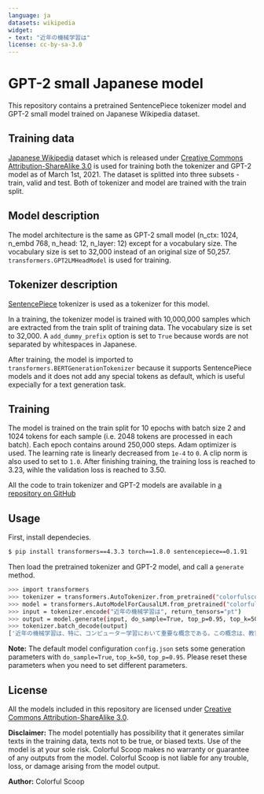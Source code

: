 ```yaml
---
language: ja
datasets: wikipedia
widget:
- text: "近年の機械学習は"
license: cc-by-sa-3.0
---
```


# GPT-2 small Japanese model

This repository contains a pretrained SentencePiece tokenizer model and GPT-2 small model trained on Japanese Wikipedia dataset.

## Training data

[Japanese Wikipedia](https://ja.wikipedia.org/wiki/Wikipedia:データベースダウンロード) dataset which is released under [Creative Commons Attribution-ShareAlike 3.0](https://creativecommons.org/licenses/by-sa/3.0/) is used for training both the tokenizer and GPT-2 model as of March 1st, 2021.
The dataset is splitted into three subsets - train, valid and test. Both of tokenizer and model are trained with the train split.

## Model description

The model architecture is the same as GPT-2 small model (n_ctx: 1024, n_embd 768, n_head: 12, n_layer: 12) except for a vocabulary size.
The vocabulary size is set to 32,000 instead of an original size of 50,257.
`transformers.GPT2LMHeadModel` is used for training.

## Tokenizer description

[SentencePiece](https://github.com/google/sentencepiece) tokenizer is used as a tokenizer for this model.

In a training, the tokenizer model is trained with 10,000,000 samples which are extracted from the train split of training data.
The vocabulary size is set to 32,000. A `add_dummy_prefix` option is set to `True` because words are not separated by whitespaces in Japanese.

After training, the model is imported to `transformers.BERTGenerationTokenizer` because it supports SentencePiece models and it does not add any special tokens as default, which is useful expecially for a text generation task.

## Training

The model is trained on the train split for 10 epochs with batch size 2 and 1024 tokens for each sample (i.e. 2048 tokens are processed in each batch). Each epoch contains around 250,000 steps.
Adam optimizer is used. The learning rate is linearly decreased from `1e-4` to `0`. A clip norm is also used to set to `1.0`.
After finishing training, the training loss is reached to 3.23, wihle the validation loss is reached to 3.50.

All the code to train tokenizer and GPT-2 models are available in [a repository on GitHub](https://github.com/colorfulscoop/tfdlg/tree/8d068f4cc3fac49555971ad8244a540587745d79/examples/transformers-gpt2-ja)

## Usage

First, install dependecies.

```sh
$ pip install transformers==4.3.3 torch==1.8.0 sentencepiece==0.1.91
```

Then load the pretrained tokenizer and GPT-2 model, and call a `generate` method.

```sh
>>> import transformers
>>> tokenizer = transformers.AutoTokenizer.from_pretrained("colorfulscoop/gpt2-small-ja")
>>> model = transformers.AutoModelForCausalLM.from_pretrained("colorfulscoop/gpt2-small-ja")
>>> input = tokenizer.encode("近年の機械学習は", return_tensors="pt")
>>> output = model.generate(input, do_sample=True, top_p=0.95, top_k=50, num_return_sequences=3)
>>> tokenizer.batch_decode(output)
['近年の機械学習は、特に、コンピューター学習において重要な概念である。この概念は、教育心理学', '近年の機械学習は時間間隔の短縮、時間間隔の短縮、学習時間の短縮、学習の', '近年の機械学習は、学生と学生が自分の能力を高め、結果を向上させることを目的としている。それは、']
```

**Note:** The default model configuration `config.json` sets some generation parameters with `do_sample=True`, `top_k=50`, `top_p=0.95`. Please reset these parameters when you need to set different parameters.

## License

All the models included in this repository are licensed under [Creative Commons Attribution-ShareAlike 3.0](https://creativecommons.org/licenses/by-sa/3.0/).

**Disclaimer:** The model potentially has possibility that it generates similar texts in the training data, texts not to be true, or biased texts. Use of the model is at your sole risk. Colorful Scoop makes no warranty or guarantee of any outputs from the model. Colorful Scoop is not liable for any trouble, loss, or damage arising from the model output.

**Author:** Colorful Scoop
